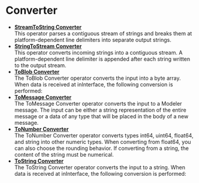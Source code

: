 <!-- loio8f8ede563b194c579a8724fd4f87a078 -->

# Converter

-   **[StreamToString Converter](streamtostring-converter-e00cbeb.md " This operator parses a contiguous stream of strings and breaks them at
		platform-dependent line delimiters into separate output strings.")**  
 This operator parses a contiguous stream of strings and breaks them at platform-dependent line delimiters into separate output strings.
-   **[StringToStream Converter](stringtostream-converter-a59d48f.md "This operator converts incoming strings into a contiguous stream. A platform-dependent
		line delimiter is appended after each string written to the output stream.")**  
This operator converts incoming strings into a contiguous stream. A platform-dependent line delimiter is appended after each string written to the output stream.
-   **[ToBlob Converter](toblob-converter-6dd943c.md "The ToBlob Converter operator converts the input into a byte array. When data is
		received at inInterface, the following conversion is performed:")**  
The ToBlob Converter operator converts the input into a byte array. When data is received at inInterface, the following conversion is performed:
-   **[ToMessage Converter](tomessage-converter-eee668e.md "The ToMessage Converter operator converts the input to a Modeler message. The input can
		be either a string representation of the entire message or a data of any type that will be
		placed in the body of a new message.")**  
The ToMessage Converter operator converts the input to a Modeler message. The input can be either a string representation of the entire message or a data of any type that will be placed in the body of a new message.
-   **[ToNumber Converter](tonumber-converter-1508faf.md "The ToNumber Converter operator converts types int64, uint64, float64, and string into
		other numeric types. When converting from float64, you can also choose the rounding
		behavior. If converting from a string, the content of the string must be
		numerical.")**  
The ToNumber Converter operator converts types int64, uint64, float64, and string into other numeric types. When converting from float64, you can also choose the rounding behavior. If converting from a string, the content of the string must be numerical.
-   **[ToString Converter](tostring-converter-fdd883c.md "The ToString Converter operator converts the input to a string. When data is received at
		inInterface, the following conversion is performed:")**  
The ToString Converter operator converts the input to a string. When data is received at inInterface, the following conversion is performed:

